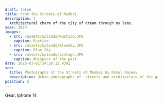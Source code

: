 ```yaml
---
draft: false
title: From the Streets of Mumbai
description: |
  Architectural charm of the city of dream through my lens.
year: 2024
images:
  - src: /assets/uploads/Rustico.JPG
    caption: Rustico
  - src: /assets/uploads/Bluesky.JPG
    caption: Blue Sky
  - src: /assets/uploads/vintage.JPG
    caption: Whispers of the past
date: 2025-03-01T14:29:12.439Z
seo:
  title: Photographs of the Streets of Mumbai by Rahul Rajeev
  description: Urban photographs of  streets and architecture of the great city of Mumbai.
position: 2
---
```


Gear: Iphone 14
